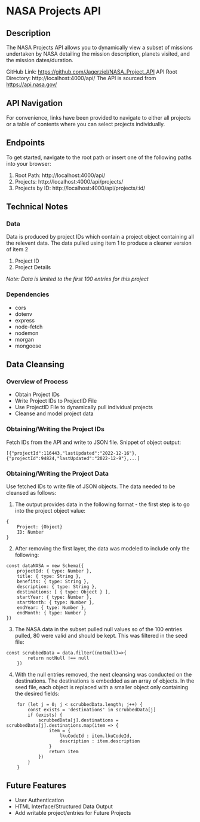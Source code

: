 # NASA Projects API

## Description

The NASA Projects API allows you to dynamically view a subset of missions undertaken by NASA detailing the mission description, planets visited, and the mission dates/duration.

GitHub Link: https://github.com/Jagerziel/NASA_Project_API
API Root Directory: http://localhost:4000/api/
The API is sourced from https://api.nasa.gov/

## API Navigation

For convenience, links have been provided to navigate to either all projects or a table of contents where you can select projects individually.

## Endpoints

To get started, navigate to the root path or insert one of the following paths into your browser:
1) Root Path:  http://localhost:4000/api/
2) Projects: http://localhost:4000/api/projects/
3) Projects by ID: http://localhost:4000/api/projects/:id/

## Technical Notes

### Data

Data is produced by project IDs which contain a project object containing all the relevent data.  The data pulled using item 1 to produce a cleaner version of item 2
1) Project ID
2) Project Details

*Note: Data is limited to the first 100 entries for this project*

### Dependencies

- cors
- dotenv
- express
- node-fetch
- nodemon
- morgan
- mongoose

## Data Cleansing

### Overview of Process

- Obtain Project IDs
- Write Project IDs to ProjectID File
- Use ProjectID File to dynamically pull individual projects
- Cleanse and model project data

### Obtaining/Writing the Project IDs

Fetch IDs from the API and write to JSON file.  Snippet of object output:
```
[{"projectId":116443,"lastUpdated":"2022-12-16"},{"projectId":94824,"lastUpdated":"2022-12-9"},...]
```
### Obtaining/Writing the Project Data
Use fetched IDs to write file of JSON objects.  The data needed to be cleansed as follows:
1) The output provides data in the following format - the first step is to go into the project object value:
```
{
    Project: {Object}
    ID: Number
}
```
2) After removing the first layer, the data was modeled to include only the following:
```
const dataNASA = new Schema({
    projectId: { type: Number },
    title: { type: String },
    benefits: { type: String },
    description: { type: String },
    destinations: [ { type: Object } ],
    startYear: { type: Number },
    startMonth: { type: Number },
    endYear: { type: Number },
    endMonth: { type: Number }
})

```
3) The NASA data in the subset pulled null values so of the 100 entries pulled, 80 were valid and should be kept.  This was filtered in the seed file:
```
const scrubbedData = data.filter((notNull)=>{
        return notNull !== null
    })
```
4) With the null entries removed, the next cleansing was conducted on the destinations.  The destinations is embedded as an array of objects.  In the seed file, each object is replaced with a smaller object only containing the desired fields:
```
    for (let j = 0; j < scrubbedData.length; j++) {
        const exists = 'destinations' in scrubbedData[j]
        if (exists) {
            scrubbedData[j].destinations = scrubbedData[j].destinations.map(item => {
                item = {
                    lkuCodeId : item.lkuCodeId,
                    description : item.description
                }
                return item
            })
        } 
    }
```

## Future Features

- User Authentication
- HTML Interface/Structured Data Output 
- Add writable project/entries for Future Projects






